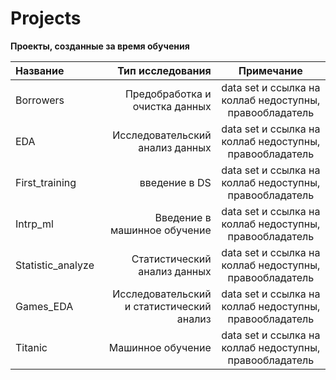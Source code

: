 # Projects

**Проекты, созданные за время обучения**


| Название | Тип исследования | Примечание |
| :-------------------- | ---------------------: |:---------------------------:|
| Borrowers | Предобработка и очистка данных | data set и ссылка на коллаб недоступны, правообладатель|
| EDA | Исследовательский анализ данных | data set и ссылка на коллаб недоступны, правообладатель|
| First_training | введение в DS | data set и ссылка на коллаб недоступны, правообладатель|
| Intrp_ml | Введение в машинное обучение| data set и ссылка на коллаб недоступны, правообладатель|
| Statistic_analyze | Статистический анализ данных| data set и ссылка на коллаб недоступны, правообладатель|
| Games_EDA | Исследовательский и статистический анализ| data set и ссылка на коллаб недоступны, правообладатель|
| Titanic | Машинное обучение| data set и ссылка на коллаб недоступны, правообладатель|

